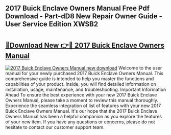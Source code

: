 ## 2017 Buick Enclave Owners Manual Free Pdf Download - Part-dD8 New Repair Owner Guide - User Service Edition XWSB2

# <h2><a href="http://bc35147.oget.top/?id=2017+Buick+Enclave+Owners+Manual">🔗Download New 👉🔴 2017 Buick Enclave Owners Manual</a></h2>

[![2017 Buick Enclave Owners Manual new download](https://i.imgur.com/5g1atiW.png)](http://bc35147.oget.top/?id=2017+Buick+Enclave+Owners+Manual)
Welcome to the user manual for your newly purchased 2017 Buick Enclave Owners Manual. This comprehensive guide is intended to help you master the functions and capabilities of your product. Inside, you will find detailed information on installation, usage, maintenance, and troubleshooting. Important Information Ahead To ensure the best experience with your new 2017 Buick Enclave Owners Manual, please take a moment to review this manual thoroughly. Experience the seamless integration of list of features with your new 2017 Buick Enclave Owners Manual. It's our hope that the 2017 Buick Enclave Owners Manual has been a helpful companion as you explore the features of your new item. If you have any questions or concerns, please do not hesitate to contact our customer support team.
